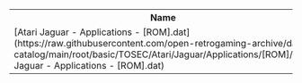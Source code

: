 <table>
<tr><th>Name</th><th>Size</th></tr>
<tr><td>
[Atari Jaguar - Applications - [ROM].dat](https://raw.githubusercontent.com/open-retrogaming-archive/dat-catalog/main/root/basic/TOSEC/Atari/Jaguar/Applications/[ROM]/Atari Jaguar - Applications - [ROM].dat)
</td><td>1547</td></tr>
</table>

